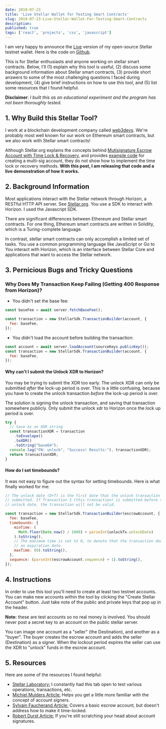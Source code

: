 ```yaml
---
date: 2019-07-23
title: 'Live Stellar Wallet for Testing Smart Contracts'
slug: 2019-07-23-Live-Stellar-Wallet-For-Testing-Smart-Contracts
description:
published: true
tags: ['react', 'projects', 'css', 'javascript']
---
```


I am very happy to announce the [Live](https://stellar-wallet.netlify.com) version of my open-source Stellar testnet wallet. Here is the code on [Github](https://github.com/edezekiel/stellar-wallet).

This is for Stellar enthusiasts and anyone working on stellar smart contracts. Below, I'll (1) explain why this tool is useful, (2) discuss some background information about Stellar smart contracts, (3) provide short answers to some of the most challenging questions I faced during development, (4) give brief instructions on how to use this tool, and (5) list some resources that I found helpful.

**Disclaimer**: _I built this as an educational experiment and the program has not been thoroughly tested._

## 1. Why Build this Stellar Tool?

I work at a blockchain development company called [web3devs](https://web3devs.com/). We're probably most well known for our work on Ethereum smart contracts, but we also work with Stellar smart contracts!

Although Stellar.org explains the concepts behind [Mutisignature Escrow Account with Time Lock & Recovery](https://www.stellar.org/developers/guides/walkthroughs/stellar-smart-contracts.html), and provides [example code](https://www.stellar.org/developers/js-stellar-base/reference/base-examples.html) for creating a multi-sig account, they do not show how to implement the time lock or recovery methods. **With this post, I am releasing that code and a live demonstration of how it works.**

## 2. Background Information

Most applications interact with the Stellar network through Horizon, a RESTful HTTP API server. See [Stellar.org](https://www.stellar.org/developers/guides/get-started/). You use a SDK to interact with Horizon. I used the Javascript SDK.

There are significant differences between Ethereum and Stellar smart contracts. For one thing, Ethereum smart contracts are written in Solidity, which is a Turing-complete language.

In contrast, stellar smart contracts can only accomplish a limited set of tasks. You use a common programming language like JavaScript or Go to You interact with Horizon, which is an interface between Stellar Core and applications that want to access the Stellar network.

## 3. Pernicious Bugs and Tricky Questions

### Why Does My Transaction Keep Failing (Getting 400 Response from Horizon)?

- You didn't set the base fee:

```javascript
const baseFee = await server.fetchBaseFee();

const transaction = new StellarSdk.TransactionBuilder(account, {
  fee: baseFee,
});
```

- You didn't load the account before building the transaction:

```javascript
const account = await server.loadAccount(sourceKeys.publicKey());
const transaction = new StellarSdk.TransactionBuilder(account, {
  fee: baseFee,
});
```

#### Why can't I submit the Unlock XDR to Horizon?

You may be trying to submit the XDR too early. The unlock XDR can only be submitted _after_ the lock-up period is over. This is a little confusing, because you have to create the unlock transaction _before_ the lock-up period is over.

The solution is signing the unlock transaction, and saving that transaction somewhere publicly. Only submit the unlock xdr to Horizon once the lock up period is over.

```javascript
try {
  // Save as an XDR string
  const transactionXDR = transaction
    .toEnvelope()
    .toXDR()
    .toString("base64");
  console.log("FN: unlock", "Success! Results:"), transactionXDR);
  return transactionXDR;
}
```

#### How do I set timebounds?

It was not easy to figure out the syntax for setting timebounds. Here is what finally worked for me:

```javascript
// The unlock date (D+T) is the first date that the unlock transaction can be
// submitted. If Transaction 3 (this transaction) is submitted before the
// unlock date, the transaction will not be valid.

const transaction = new StellarSdk.TransactionBuilder(escrowAccount, {
  fee: baseFee,
  timebounds: {
    minTime: (
      Math.floor(Date.now() / 1000) + parseInt(unlockTx.unlockDate)
    ).toString(),
    // The maximum time is set to 0, to denote that the transaction does not have
    // an expiration date.
    maxTime: (0).toString(),
  },
  sequence: (parseInt(escrowAccount.sequence) + 1).toString(),
});
```

## 4. Instructions

In order to use this tool you'll need to create at least two testnet accounts. You can make new accounts within the tool by clicking the "Create Stellar Account" button. Just take note of the public and private keys that pop up in the header.

**Note:** these are test accounts so no real money is involved. You should never post a secret key to an account on the public stellar server.

You can image one account as a "seller" (the Destination), and another as a "buyer". The buyer creates the escrow account and adds the seller (Destination) as a signer. When the lockout period expires the seller can use the XDR to "unlock" funds in the escrow account.

## 5. Resources

Here are some of the resources I found helpful:

- [Stellar Laboratory:](https://www.stellar.org/laboratory/) I constantly had this tab open to test various operations, transactions, etc.
- [Michiel Mulders Article:](https://medium.com/wearetheledger/stellar-escrow-smart-contract-development-4c43ef32ac4b) Helps you get a little more familiar with the concept of account signers.
- [Sylvain Faucherand Article:](https://medium.com/coinmonks/simple-escrow-contract-using-stellar-67aa799f7db) Covers a basic escrow account, but doesn't address how to make it time-locked.
- [Robert Durst Article:](https://hackernoon.com/i-just-wrote-a-stellar-smart-contract-pt-2-lets-dive-a-little-deeper-a8dae19b9d0a) If you're still scratching your head about account signatures.
